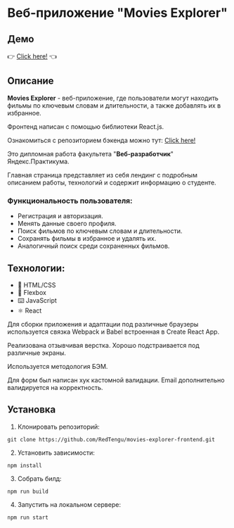 # Веб-приложение "Movies Explorer"

## Демо

👉 [Click here!](https://redtengu.nomoredomains.work/) 👈

## Описание

**Movies Explorer** - веб-приложение, где пользователи могут находить фильмы по ключевым словам и длительности, а также добавлять их в избранное.

Фронтенд написан с помощью библиотеки React.js.

Ознакомиться с репозиторием бэкенда можно тут: [Click here!](https://github.com/RedTengu/movies-explorer-api)

Это дипломная работа факультета "**Веб-разработчик**" Яндекс.Практикума.

Главная страница представляет из себя лендинг с подробным описанием работы, технологий и содержит информацию о студенте.

### Функциональность пользователя:
- Регистрация и авторизация.
- Менять данные своего профиля.
- Поиск фильмов по ключевым словам и длительности.
- Сохранять фильмы в избранное и удалять их.
- Аналогичный поиск среди сохраненных фильмов.

## Технологии:
* 🌌 HTML/CSS
* 💪 Flexbox
* ⌨️ JavaScript
* ⚛ React

Для сборки приложения и адаптации под различные браузеры используется связка Webpack и Babel встроенная в Create React App.

Реализована отзывчивая верстка. Хорошо подстраивается под различные экраны.

Используется методология БЭМ.

Для форм был написан хук кастомной валидации. Email дополнительно валидируется на корректность.

## Установка
1. Клонировать репозиторий:

````
git clone https://github.com/RedTengu/movies-explorer-frontend.git
````

2. Установить зависимости:

````
npm install
````
    
3. Собрать билд:

````
npm run build
````
    
4. Запустить на локальном сервере:

````
npm run start
````

